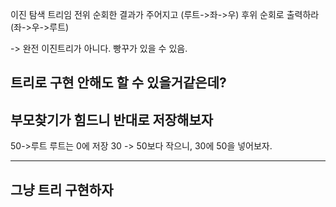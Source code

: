 이진 탐색 트리임
전위 순회한 결과가 주어지고 (루트->좌->우)
후위 순회로 출력하라 (좌->우->루트)

-> 완전 이진트리가 아니다. 빵꾸가 있을 수 있음.

## 트리로 구현 안해도 할 수 있을거같은데?

## 부모찾기가 힘드니 반대로 저장해보자

50->루트 루트는 0에 저장
30 -> 50보다 작으니, 30에 50을 넣어보자.

---

## 그냥 트리 구현하자
